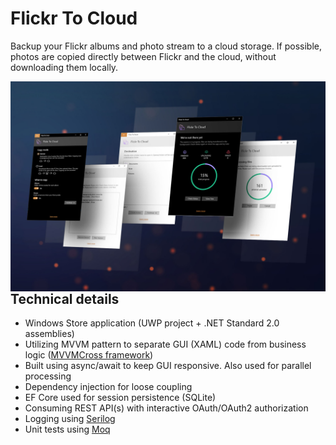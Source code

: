 # Flickr To Cloud
Backup your Flickr albums and photo stream to a cloud storage. If possible, photos are copied directly between Flickr and the cloud, without downloading them locally.

<p align="center">
  <img src="https://github.com/havlicekp/flickr-to-cloud/blob/master/images/mockup.jpg" alt="alt text"  align="left" >
</p>

## Technical details
* Windows Store application (UWP project + .NET Standard 2.0 assemblies)
* Utilizing MVVM pattern to separate GUI (XAML) code from business logic ([MVVMCross framework](https://www.mvvmcross.com/))
* Built using async/await to keep GUI responsive. Also used for parallel processing
* Dependency injection for loose coupling
* EF Core used for session persistence (SQLite)
* Consuming REST API(s) with interactive OAuth/OAuth2 authorization
* Logging using [Serilog](https://serilog.net/)
* Unit tests using [Moq](https://github.com/moq/moq4) 

